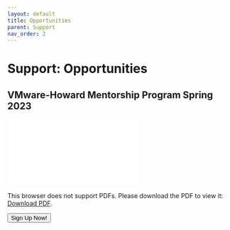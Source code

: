```yaml
---
layout: default
title: Opportunities
parent: Support
nav_order: 2
---
```


# Support: Opportunities

## VMware-Howard Mentorship Program Spring 2023 

<object data="CloudWebDevelopment/CloudWebDevelopment/Howard-Mentorship-Spring-2023.pdf" type="application/pdf" width="700px" height="700px">
    <embed src="CloudWebDevelopment/Howard-Mentorship-Spring-2023.pdf">
        <p>This browser does not support PDFs. Please download the PDF to view it: <a href="CloudWebDevelopment/Howard-Mentorship-Spring-2023.pdf">Download PDF</a>.</p>
    </embed>
</object>

<a href = "https://forms.office.com/Pages/ResponsePage.aspx?id=yjiRs-48Skuk1s2D2d1i8N5sKLL8vjJOvcPLW7OicRZUQUZMODVLQ1pQNkIzUVI4VFA3R1hPSEU3OC4u" target="_blank"><button>Sign Up Now!</button></a>